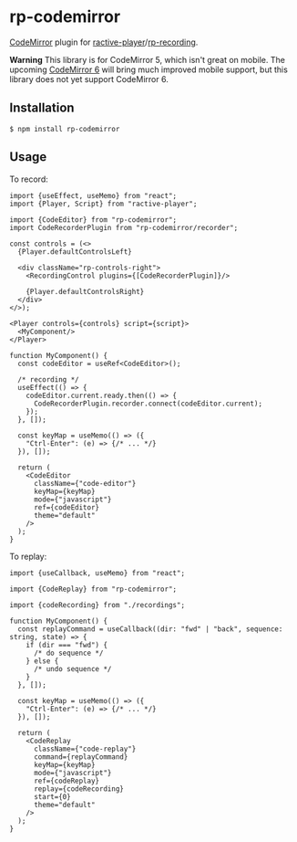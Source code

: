 # rp-codemirror

[CodeMirror](https://codemirror.net/) plugin for [ractive-player](https://github.com/ysulyma/ractive-player)/[rp-recording](https://github.com/ysulyma/rp-recording/).

**Warning** This library is for CodeMirror 5, which isn't great on mobile. The upcoming [CodeMirror 6](https://codemirror.net/6/) will bring much improved mobile support, but this library does not yet support CodeMirror 6.

## Installation

    $ npm install rp-codemirror

## Usage

To record:

```tsx
import {useEffect, useMemo} from "react";
import {Player, Script} from "ractive-player";

import {CodeEditor} from "rp-codemirror";
import CodeRecorderPlugin from "rp-codemirror/recorder";

const controls = (<>
  {Player.defaultControlsLeft}

  <div className="rp-controls-right">
    <RecordingControl plugins={[CodeRecorderPlugin]}/>

    {Player.defaultControlsRight}
  </div>
</>);

<Player controls={controls} script={script}>
  <MyComponent/>
</Player>

function MyComponent() {
  const codeEditor = useRef<CodeEditor>(); 

  /* recording */
  useEffect(() => {
    codeEditor.current.ready.then(() => {
      CodeRecorderPlugin.recorder.connect(codeEditor.current);
    });
  }, []);

  const keyMap = useMemo(() => ({
    "Ctrl-Enter": (e) => {/* ... */}
  }), []);

  return (
    <CodeEditor
      className={"code-editor"}
      keyMap={keyMap}
      mode={"javascript"}
      ref={codeEditor}
      theme="default"
    />
  );
}
```

To replay:

```tsx
import {useCallback, useMemo} from "react";

import {CodeReplay} from "rp-codemirror";

import {codeRecording} from "./recordings";

function MyComponent() {
  const replayCommand = useCallback((dir: "fwd" | "back", sequence: string, state) => {
    if (dir === "fwd") {
      /* do sequence */
    } else {
      /* undo sequence */
    }
  }, []);

  const keyMap = useMemo(() => ({
    "Ctrl-Enter": (e) => {/* ... */}
  }), []);

  return (
    <CodeReplay
      className={"code-replay"}
      command={replayCommand}
      keyMap={keyMap}
      mode={"javascript"}
      ref={codeReplay}
      replay={codeRecording}
      start={0}
      theme="default"
    />
  );
}
```
